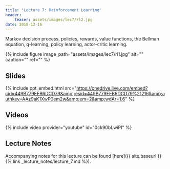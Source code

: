 ```yaml
---
title: "Lecture 7: Reinforcement Learning"
header:
    teaser: assets/images/lec7/rl2.jpg
date: 2018-12-16
---
```


Markov decision process, policies, rewards, value functions, the Bellman
equation, q-learning, policy learning, actor-critic learning.

{% include figure image_path="assets/images/lec7/rl1.jpg" alt="" caption="" ref="" %}

## Slides

{% include ppt_embed.html
src="https://onedrive.live.com/embed?cid=449B779EEB6DCD79&amp;resid=449B779EEB6DCD79%21216&amp;authkey=AAz9aK1XwP0em2w&amp;em=2&amp;wdAr=1.6" %}

## Videos

{% include video provider="youtube" id="0ck90bLwiPI" %}

## Lecture Notes

Accompanying notes for this lecture can be found [here]({{ site.baseurl }}{% link _lecture_notes/lecture_7.md %}).

